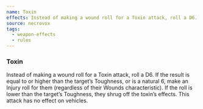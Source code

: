 ```yaml
---
name: Toxin
effects: Instead of making a wound roll for a Toxin attack, roll a D6. If the result is equal to or higher thanthe target’s Toughness, or is a natural 6, makean Injury roll for them (regardless of their Woundscharacteristic). If the roll is lower than thetarget’s Toughness, they shrug off the toxin’s effects. This attack has no effect on vehicles.
source: necrovox
tags:
  - weapon-effects
  - rules
---
```

### Toxin

Instead of making a wound roll for a Toxin attack, roll a D6. If the result is equal to or higher than
the target’s Toughness, or is a natural 6, make
an Injury roll for them (regardless of their Wounds
characteristic). If the roll is lower than the
target’s Toughness, they shrug off the toxin’s effects. This attack has no effect on vehicles.